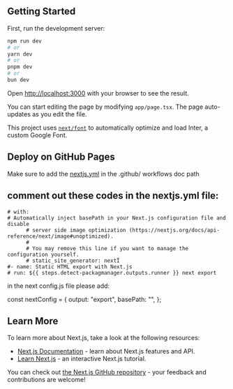 ## Getting Started

First, run the development server:

```bash
npm run dev
# or
yarn dev
# or
pnpm dev
# or
bun dev
```

Open [http://localhost:3000](http://localhost:3000) with your browser to see the result.

You can start editing the page by modifying `app/page.tsx`. The page auto-updates as you edit the file.

This project uses [`next/font`](https://nextjs.org/docs/basic-features/font-optimization) to automatically optimize and load Inter, a custom Google Font.

## Deploy on GitHub Pages

Make sure to add the [nextjs.yml](https://github.com/BetaNYC/floodgen/blob/main/.github/workflows/nextjs.yml) in the .github/ workflows doc path

## comment out these codes in the nextjs.yml file:
    # with:
    # Automatically inject basePath in your Next.js configuration file and disable
          # server side image optimization (https://nextjs.org/docs/api-reference/next/image#unoptimized).
          #
          # You may remove this line if you want to manage the configuration yourself.
          # static_site_generator: nextÏ
    #- name: Static HTML export with Next.js
    # run: ${{ steps.detect-packagmanager.outputs.runner }} next export

in the next config.js file please add:

const nextConfig = {
  output: "export",
  basePath: "",
};

## Learn More

To learn more about Next.js, take a look at the following resources:

- [Next.js Documentation](https://nextjs.org/docs) - learn about Next.js features and API.
- [Learn Next.js](https://nextjs.org/learn) - an interactive Next.js tutorial.

You can check out [the Next.js GitHub repository](https://github.com/vercel/next.js/) - your feedback and contributions are welcome!



